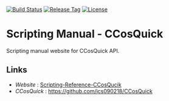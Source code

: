 [![Build Status](https://travis-ci.com/jcs090218/Scripting_Manual_CCosQuick.svg?branch=master)](https://travis-ci.com/jcs090218/Scripting_Manual_CCosQuick)
[![Release Tag](https://img.shields.io/github/tag/jcs090218/Scripting_Manual_CCosQuick.svg?label=release)](https://github.com/jcs090218/Scripting_Manual_CCosQuick/releases/latest)
[![License](https://img.shields.io/badge/License-Apache%202.0-blue.svg)](https://opensource.org/licenses/Apache-2.0)

# Scripting Manual - CCosQuick

Scripting manual website for CCosQuick API.

## Links

* *Website* : [Scripting-Reference-CCosQucik](http://www.jcs-profile.com:3005)
* *CCosQuick* : https://github.com/jcs090218/CCosQuick
